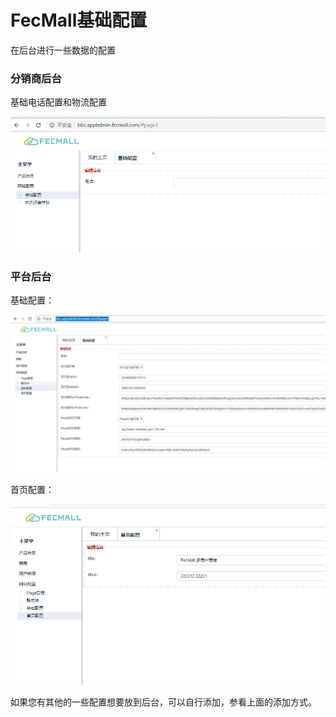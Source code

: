 FecMall基础配置
==========

在后台进行一些数据的配置


### 分销商后台

基础电话配置和物流配置

![](images/z41.png)


### 平台后台

基础配置：

![](images/z42.jpg)


首页配置：

![](images/z43.jpg)


如果您有其他的一些配置想要放到后台，可以自行添加，参看上面的添加方式。















